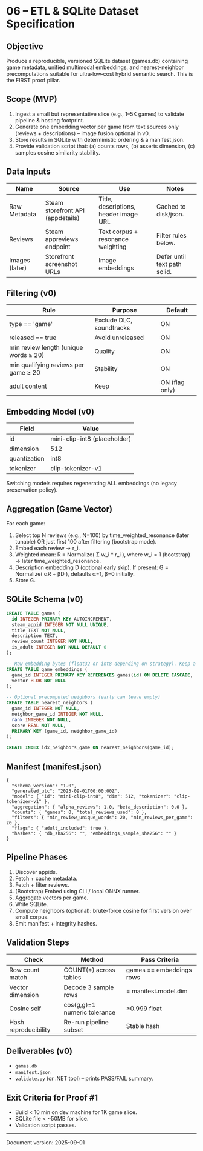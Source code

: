 # 06 – ETL & SQLite Dataset Specification

## Objective
Produce a reproducible, versioned SQLite dataset (games.db) containing game metadata, unified multimodal embeddings, and nearest-neighbor precomputations suitable for ultra‑low‑cost hybrid semantic search. This is the FIRST proof pillar.

## Scope (MVP)
1. Ingest a small but representative slice (e.g., 1–5K games) to validate pipeline & hosting footprint.
2. Generate one embedding vector per game from text sources only (reviews + descriptions) – image fusion optional in v0.
3. Store results in SQLite with deterministic ordering & a manifest.json.
4. Provide validation script that: (a) counts rows, (b) asserts dimension, (c) samples cosine similarity stability.

## Data Inputs
| Name | Source | Use | Notes |
|------|--------|-----|-------|
| Raw Metadata | Steam storefront API (appdetails) | Title, descriptions, header image URL | Cached to disk/json.
| Reviews | Steam appreviews endpoint | Text corpus + resonance weighting | Filter rules below.
| Images (later) | Storefront screenshot URLs | Image embeddings | Defer until text path solid.

## Filtering (v0)
| Rule | Purpose | Default |
|------|---------|---------|
| type == 'game' | Exclude DLC, soundtracks | ON |
| released == true | Avoid unreleased | ON |
| min review length (unique words ≥ 20) | Quality | ON |
| min qualifying reviews per game ≥ 20 | Stability | ON |
| adult content | Keep | ON (flag only) |

## Embedding Model (v0)
| Field | Value |
|-------|-------|
| id | mini-clip-int8 (placeholder) |
| dimension | 512 |
| quantization | int8 |
| tokenizer | clip-tokenizer-v1 |

Switching models requires regenerating ALL embeddings (no legacy preservation policy).

## Aggregation (Game Vector)
For each game:
1. Select top N reviews (e.g., N=100) by time_weighted_resonance (later tunable) OR just first 100 after filtering (bootstrap mode).
2. Embed each review → r_i.
3. Weighted mean: R = Normalize( Σ w_i * r_i ), where w_i = 1 (bootstrap) → later time_weighted_resonance.
4. Description embedding D (optional early skip). If present: G = Normalize( αR + βD ), defaults α=1, β=0 initially.
5. Store G.

## SQLite Schema (v0)
```sql
CREATE TABLE games (
  id INTEGER PRIMARY KEY AUTOINCREMENT,
  steam_appid INTEGER NOT NULL UNIQUE,
  title TEXT NOT NULL,
  description TEXT,
  review_count INTEGER NOT NULL,
  is_adult INTEGER NOT NULL DEFAULT 0
);

-- Raw embedding bytes (float32 or int8 depending on strategy). Keep a parallel meta table for dimension.
CREATE TABLE game_embeddings (
  game_id INTEGER PRIMARY KEY REFERENCES games(id) ON DELETE CASCADE,
  vector BLOB NOT NULL
);

-- Optional precomputed neighbors (early can leave empty)
CREATE TABLE nearest_neighbors (
  game_id INTEGER NOT NULL,
  neighbor_game_id INTEGER NOT NULL,
  rank INTEGER NOT NULL,
  score REAL NOT NULL,
  PRIMARY KEY (game_id, neighbor_game_id)
);

CREATE INDEX idx_neighbors_game ON nearest_neighbors(game_id);
```

## Manifest (manifest.json)
```jsonc
{
  "schema_version": "1.0",
  "generated_utc": "2025-09-01T00:00:00Z",
  "model": { "id": "mini-clip-int8", "dim": 512, "tokenizer": "clip-tokenizer-v1" },
  "aggregation": { "alpha_reviews": 1.0, "beta_description": 0.0 },
  "counts": { "games": 0, "total_reviews_used": 0 },
  "filters": { "min_review_unique_words": 20, "min_reviews_per_game": 20 },
  "flags": { "adult_included": true },
  "hashes": { "db_sha256": "", "embeddings_sample_sha256": "" }
}
```

## Pipeline Phases
1. Discover appids.
2. Fetch + cache metadata.
3. Fetch + filter reviews.
4. (Bootstrap) Embed using CLI / local ONNX runner.
5. Aggregate vectors per game.
6. Write SQLite.
7. Compute neighbors (optional): brute-force cosine for first version over small corpus.
8. Emit manifest + integrity hashes.

## Validation Steps
| Check | Method | Pass Criteria |
|-------|--------|---------------|
| Row count match | COUNT(*) across tables | games == embeddings rows |
| Vector dimension | Decode 3 sample rows | = manifest.model.dim |
| Cosine self | cos(g,g)=1 numeric tolerance | ≥0.999 float |
| Hash reproducibility | Re-run pipeline subset | Stable hash |

## Deliverables (v0)
* `games.db`
* `manifest.json`
* `validate.py` (or .NET tool) – prints PASS/FAIL summary.

## Exit Criteria for Proof #1
* Build < 10 min on dev machine for 1K game slice.
* SQLite file < ~50MB for slice.
* Validation script passes.

---
Document version: 2025-09-01
